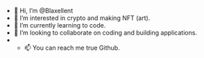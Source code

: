 - 👋 Hi, I’m @Blaxellent
- 👀 I’m interested in crypto and making NFT (art).
- 🌱 I’m currently learning to code.
- 💞️ I’m looking to collaborate on coding and building applications.
- - 📫 You can reach me true Github.
